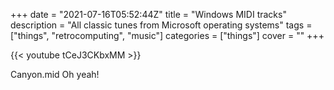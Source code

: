 +++
date = "2021-07-16T05:52:44Z"
title = "Windows MIDI tracks"
description = "All classic tunes from Microsoft operating systems"
tags = ["things", "retrocomputing", "music"]
categories = ["things"]
cover = ""
+++

{{< youtube tCeJ3CKbxMM >}}

Canyon.mid Oh yeah!